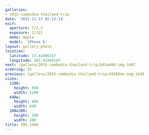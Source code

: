 ```yaml
---
galleries:
- 2015-cambodia-thailand-trip
date: '2015-11-17 02:13:14'
exif:
  aperture: f/2.2
  exposure: 1/321
  make: Apple
  model: 'iPhone 6'
layout: gallery-photo
location:
  latitude: 13.43486167
  longitude: 103.91999167
next: /gallery/2015-cambodia-thailand-trip/b93a40d-img-1467
ordering: 55
previous: /gallery/2015-cambodia-thailand-trip/d43684e-img-1440
sizes:
  1280:
    height: 960
    width: 1280
  640w:
    height: 480
    width: 640
  200x200:
    height: 200
    width: 200
title: IMG_1460
---
```


